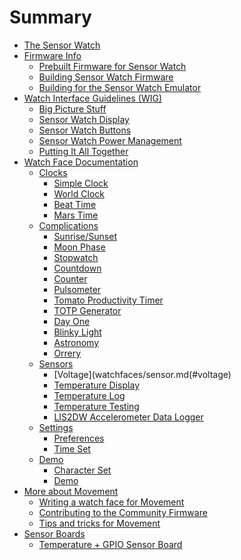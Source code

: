 # Summary

- [The Sensor Watch](README.md)
- [Firmware Info](firmware/README.md)
  - [Prebuilt Firmware for Sensor Watch](firmware/prebuilt.md)
  - [Building Sensor Watch Firmware]()
  - [Building for the Sensor Watch Emulator]()
- [Watch Interface Guidelines (WIG)](wig/README.md)
  - [Big Picture Stuff](wig/bigpicture.md)
  - [Sensor Watch Display](wig/display.md)
  - [Sensor Watch Buttons]()
  - [Sensor Watch Power Management]()
  - [Putting It All Together]()
- [Watch Face Documentation](watchfaces/README.md)
  - [Clocks](watchfaces/clock.md)
    - [Simple Clock](watchfaces/clock.md#simple-clock)
    - [World Clock](watchfaces/clock.md#world-clock)
    - [Beat Time](watchfaces/clock.md#beat-time)
    - [Mars Time](watchfaces/clock.md#mars-time)
  - [Complications](watchfaces/complication.md)
    - [Sunrise/Sunset](watchfaces/complication.md#sunrisesunset)
    - [Moon Phase](watchfaces/complication.md#moon-phase)
    - [Stopwatch](watchfaces/complication.md#stopwatch)
    - [Countdown](watchfaces/complication.md#countdown)
    - [Counter](watchfaces/complication.md#counter)
    - [Pulsometer](watchfaces/complication.md#pulsometer)
    - [Tomato Productivity Timer](watchfaces/complication.md#tomato-productivity-timer)
    - [TOTP Generator](watchfaces/complication.md#totp-generator)
    - [Day One](watchfaces/complication.md#day-one)
    - [Blinky Light](watchfaces/complication.md#blinky-light)
    - [Astronomy](watchfaces/complication.md#astronomy)
    - [Orrery](watchfaces/complication.md#orrery)
  - [Sensors](watchfaces/sensor.md)
    - [Voltage](watchfaces/sensor.md(#voltage)
    - [Temperature Display](watchfaces/sensor.md#temperature-display)
    - [Temperature Log](watchfaces/sensor.md#temperature-log)
    - [Temperature Testing](watchfaces/sensor.md#temperature-testing)
    - [LIS2DW Accelerometer Data Logger](watchfaces/sensor.md#lis2dw-accelerometer-data-logger)
  - [Settings](watchfaces/settings.md)
    - [Preferences](watchfaces/settings.md#preferences)
    - [Time Set](watchfaces/settings.md#time-set)
  - [Demo](watchfaces/demo.md)
    - [Character Set](watchfaces/demo.md#character-set)
    - [Demo](watchfaces/demo.md#demo)
- [More about Movement](movement/README.md)
  - [Writing a watch face for Movement]()
  - [Contributing to the Community Firmware]()
  - [Tips and tricks for Movement]()
- [Sensor Boards](sensorboards/README.md)
  - [Temperature + GPIO Sensor Board](sensorboards/temperature.md)
